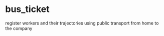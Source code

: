 # bus_ticket
register workers and their trajectories using public transport from home to the company
